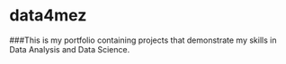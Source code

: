 # data4mez
###This is my portfolio containing projects that demonstrate my skills in Data Analysis and Data Science.
